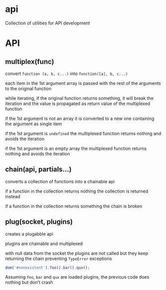 api
===

Collection of utilities for API development

API
===

multiplex(func)
---------------

convert `function (a, b, c...)` into `function([a], b, c...)`

each item in the 1st argument array is passed with the rest of the
arguments to the original function

while iterating, if the original function returns something, it will
break the iteration and the value is propagated as return value of the
multiplexed function

if the 1st argument is not an array it is converted to a new one containing
the argument as single item

if the 1st argument is `undefined` the multiplexed function returns nothing
and avoids the iteration

if the 1st argument is an empty array the multiplexed function returns nothing
and avoids the iteration

chain(api, partials...)
-----------------------

converts a collection of functions into a chainable api

if a function in the collection returns nothing the collection is returned
instead

if a function in the collection returns something the chain is broken

plug(socket, plugins)
---------------------

creates a plugabble api

plugins are chainable and multiplexed

with null data from the socket the plugins are not called but they keep
returning the chain preventing `TypeError` exceptions

```js
dom('#nonexistent').foo().bar().qux();
```

Assuming `foo`, `bar` and `qux` are loaded plugins, the previous code does
nothing but don't crash
